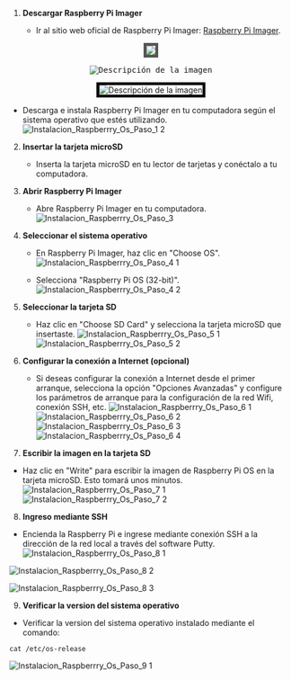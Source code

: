 
1. **Descargar Raspberry Pi Imager**

   - Ir al sitio web oficial de Raspberry Pi Imager: [Raspberry Pi Imager](https://www.raspberrypi.org/software/).

<div align="center">
  <img src=https://github.com/AndresYE/Network_Service_on_Containers/assets/113482367/9ccede86-05fb-42ce-92ce-af2b3963f33balt style="border: 5px solid #555">
</div>
<p align="center">
  <kbd>
    <img src="https://github.com/AndresYE/Network_Service_on_Containers/assets/113482367/9ccede86-05fb-42ce-92ce-af2b3963f33balt" alt="Descripción de la imagen">
  </kbd>
</p>


<div align="center">
  <img src="https://github.com/AndresYE/Network_Service_on_Containers/assets/113482367/9ccede86-05fb-42ce-92ce-af2b3963f33balt" alt="Descripción de la imagen" style="border: 5px solid #000;">
</div>

   - Descarga e instala Raspberry Pi Imager en tu computadora según el sistema operativo que estés utilizando.
    ![Instalacion_Raspberrry_Os_Paso_1 2](https://github.com/AndresYE/Network_Service_on_Containers/assets/113482367/20d8baa2-6b68-4551-9c56-f325ba404efe)

2. **Insertar la tarjeta microSD**

   - Inserta la tarjeta microSD en tu lector de tarjetas y conéctalo a tu computadora.

3. **Abrir Raspberry Pi Imager**

   - Abre Raspberry Pi Imager en tu computadora.
     ![Instalacion_Raspberrry_Os_Paso_3](https://github.com/AndresYE/Network_Service_on_Containers/assets/113482367/25b4402c-f509-41f3-84d8-13a7295b264d)

4. **Seleccionar el sistema operativo**

   - En Raspberry Pi Imager, haz clic en "Choose OS".
     ![Instalacion_Raspberrry_Os_Paso_4 1](https://github.com/AndresYE/Network_Service_on_Containers/assets/113482367/69b3f1f8-4323-49d4-b63f-440c0d6df755)

   - Selecciona "Raspberry Pi OS (32-bit)".
     ![Instalacion_Raspberrry_Os_Paso_4 2](https://github.com/AndresYE/Network_Service_on_Containers/assets/113482367/1a00092e-2a53-4a54-992b-57dedbc405bb)

5. **Seleccionar la tarjeta SD**

   - Haz clic en "Choose SD Card" y selecciona la tarjeta microSD que insertaste.
     ![Instalacion_Raspberrry_Os_Paso_5 1](https://github.com/AndresYE/Network_Service_on_Containers/assets/113482367/51eac6c7-f0b0-424c-8617-b19dd070f1e0)
     ![Instalacion_Raspberrry_Os_Paso_5 2](https://github.com/AndresYE/Network_Service_on_Containers/assets/113482367/3c03ab3e-2dbc-43cd-b9a3-439487ac8292)

6. **Configurar la conexión a Internet (opcional)**

   - Si deseas configurar la conexión a Internet desde el primer arranque, selecciona la opción "Opciones Avanzadas" y configure los parámetros de arranque para la configuración de la red Wifi, conexión SSH, etc.
     ![Instalacion_Raspberrry_Os_Paso_6 1](https://github.com/AndresYE/Network_Service_on_Containers/assets/113482367/246aba4a-61a0-4e0d-bc15-94c300f85f29)
     ![Instalacion_Raspberrry_Os_Paso_6 2](https://github.com/AndresYE/Network_Service_on_Containers/assets/113482367/b8360e27-4a74-4ca9-81c8-f9739fe680aa)
     ![Instalacion_Raspberrry_Os_Paso_6 3](https://github.com/AndresYE/Network_Service_on_Containers/assets/113482367/4225fcf3-ddaf-4ce5-8411-078c54063815)
     ![Instalacion_Raspberrry_Os_Paso_6 4](https://github.com/AndresYE/Network_Service_on_Containers/assets/113482367/d289ddfe-0e05-4b47-87a7-efd4d314928d)

7. **Escribir la imagen en la tarjeta SD**
- Haz clic en "Write" para escribir la imagen de Raspberry Pi OS en la tarjeta microSD. Esto tomará unos minutos.
     ![Instalacion_Raspberrry_Os_Paso_7 1](https://github.com/AndresYE/Network_Service_on_Containers/assets/113482367/bcf71c9f-8255-459e-b25d-a43b7754469f)
     ![Instalacion_Raspberrry_Os_Paso_7 2](https://github.com/AndresYE/Network_Service_on_Containers/assets/113482367/67ac5657-0297-4700-884e-f444fd3c4176)


8. **Ingreso mediante SSH**

 - Encienda la Raspberry Pi e ingrese mediante conexión SSH a la dirección de la red local a través del software Putty.
![Instalacion_Raspberrry_Os_Paso_8 1](https://github.com/AndresYE/Network_Service_on_Containers/assets/113482367/5786b354-4571-475a-be8e-354f5f1c9fa1)

![Instalacion_Raspberrry_Os_Paso_8 2](https://github.com/AndresYE/Network_Service_on_Containers/assets/113482367/39de3e99-d7d0-48f7-8a4b-dbba5802179b)

![Instalacion_Raspberrry_Os_Paso_8 3](https://github.com/AndresYE/Network_Service_on_Containers/assets/113482367/d93b449e-2600-4cc6-9bc8-46472e703cea)

9. **Verificar la version del sistema operativo**
  - Verificar la version del sistema operativo instalado mediante el comando:

```shell
cat /etc/os-release
```
![Instalacion_Raspberrry_Os_Paso_9 1](https://github.com/AndresYE/Network_Service_on_Containers/assets/113482367/288c5577-0eef-4687-ba10-c85cb4648302)
